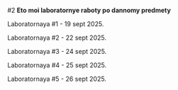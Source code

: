 #2 **Eto moi laboratornye raboty po dannomy predmety**

Laboratornaya #1 - 19 sept 2025.

Laboratornaya #2 - 22 sept 2025.

Laboratornaya #3 - 24 sept 2025.

Laboratornaya #4 - 25 sept 2025.

Laboratornaya #5 - 26 sept 2025.
